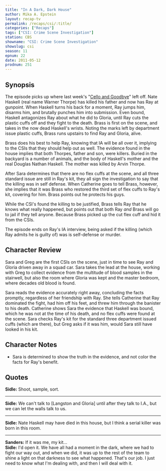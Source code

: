 ```yaml
---
title: "In A Dark, Dark House"
author: Mika A. Epstein
layout: recap-tv
permalink: /recaps/csi/:title/
categories: ["Recaps"]
tags: ["CSI: Crime Scene Investigation"]
station: CBS
showname: "CSI: Crime Scene Investigation"
showslug: csi
season: 11
epnum: 22  
date: 2011-05-12
prodnum: 251  
---
```


## Synopsis

The episode picks up where last week's "[Cello and Goodbye](/library/recaps/csi/cello-and-goodbye/)" left off. Nate Haskell (real name Warner Thorpe) has killed his father and now has Ray at gunpoint. When Haskell turns his back for a moment, Ray jumps him, disarms him, and brutally punches him into submission. Even bound, Haskell antagonizes Ray about what he did to Gloria, until Ray cuts the plastic cuffs off and they fight to the death. Brass is first on the scene, and takes in the now dead Haskell's wrists. Noting the marks left by department issue plastic cuffs, Brass runs upstairs to find Ray and Gloria, alive.

Brass does his best to help Ray, knowing that IA will be all over it, implying to the CSIs that they should help out as well. The evidence found in the house implies that both Thorpes, father and son, were killers. Buried in the backyard is a number of animals, and the body of Haskell's mother and the real Douglas Nathan Haskell. The mother was killed by Arvin Thorpe.

After Sara determines that there are no flex cuffs at the scene, and all three standard issue are still in Ray's kit, they all sign the investigation to say that the killing was in self defense. When Catherine goes to tell Brass, however, she implies that it was Brass who restored the third set of flex cuffs to Ray's kit, covering for him. Brass points out he protects his guys.

While the CSI's found the killing to be justified, Brass tells Ray that he knows what really happened, but points out that both Ray *and* Brass will go to jail if they tell anyone. Because Brass picked up the cut flex cuff and hid it from the CSIs.

The episode ends on Ray's IA interview, being asked if the killing (which Ray admits he is guilty of) was is self-defense or murder.

## Character Review

Sara and Greg are the first CSIs on the scene, just in time to see Ray and Gloria driven away in a squad car. Sara takes the lead at the house, working with Greg to collect evidence from the multitude of blood samples in the stairwell, but also the room where Gloria was kept and the master bedroom, where decades old blood is found.

Sara reads the evidence accurately right away, concluding the facts promptly, regardless of her friendship with Ray. She tells Catherine that Ray dominated the fight, had him off his feet, and threw him through the banister to his death. Catherine shows Sara the evidence that Haskell was bound, which he was not at the time of his death, and no flex cuffs were found at the scene. Sara checks Ray's kit for the standard three department issued cuffs (which are there), but Greg asks if it was him, would Sara still have looked in his kit.

## Character Notes

* Sara is determined to show the truth in the evidence, and not color the facts for Ray's benefit.

## Quotes

**Sidle:** Shoot, sample, sort.

- - -

**Sidle:** We can't talk to [Langston and Gloria] until after they talk to I.A., but we can let the walls talk to us.

- - -

**Sidle:** Nate Haskell may have died in this house, but I think a serial killer was born in this room.

- - -

**Sanders:** If it was me, my kit...  
**Sidle:** I'd open it. We have all had a moment in the dark, where we had to fight our way out, and when we did, it was up to the rest of the team to shine a light on that darkness to see what happened. That's our job. I just need to know what I'm dealing with, and then I will deal with it.
